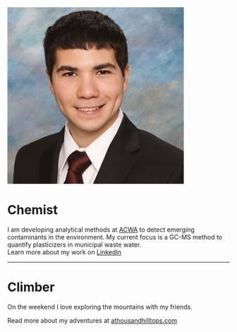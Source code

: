 <div>
<img src="assets/head_shot.jpg" alt="Matthew Saowapon" class="f_right">
<h1>Chemist</h1>
<p>
I am developing analytical methods at <a href="https://www.ucalgary.ca/acwa/">ACWA</a> to detect emerging contaminants in the environment. My current focus is a GC-MS method to quantify plasticizers in municipal waste water.
<br>
Learn more about my work on <a href="https://www.linkedin.com/in/mtsaowapon/">LinkedIn</a>
</p>
</div>

---

# Climber
On the weekend I love exploring the mountains with my friends.

Read more about my adventures at [athousandhilltops.com](https://athousandhilltops.com/)
